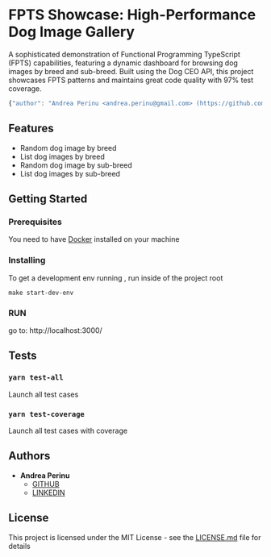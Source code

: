 # FPTS Showcase: High-Performance Dog Image Gallery

A sophisticated demonstration of Functional Programming TypeScript (FPTS) capabilities, featuring a dynamic dashboard for browsing dog images by breed and sub-breed. Built using the Dog CEO API, this project showcases FPTS patterns and maintains great code quality with 97% test coverage.

```js
{"author": "Andrea Perinu <andrea.perinu@gmail.com> (https://github.com/andreaperinu)"}
```

## Features

- Random dog image by breed
- List dog images by breed
- Random dog image by sub-breed
- List dog images by sub-breed


## Getting Started

### Prerequisites

You need to have [Docker](https://docs.docker.com/docker-for-mac/install/) installed on your machine

### Installing

To get a development env running , run inside of the project root

```
make start-dev-env
```

### RUN

go to: http://localhost:3000/

## Tests

### `yarn test-all`
Launch all test cases

### `yarn test-coverage`
Launch all test cases with coverage


## Authors

- **Andrea Perinu**
  - [GITHUB](https://github.com/andreaperinu)
  - [LINKEDIN](https://www.linkedin.com/in/andrea-perinu-762817b1/)

## License

This project is licensed under the MIT License - see the [LICENSE.md](LICENSE.md) file for details

